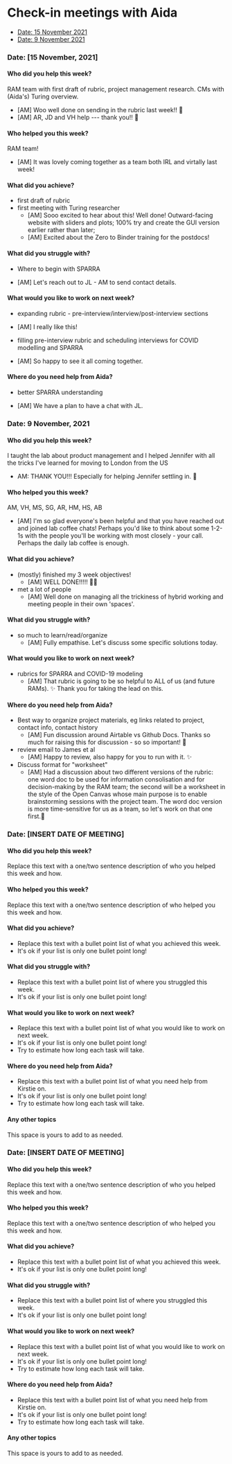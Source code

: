 # Check-in meetings with Aida

* [Date: 15 November 2021](#date-15-november-2021)
* [Date: 9 November 2021](#date-9-november-2021)


### Date: [15 November, 2021]

#### Who did you help this week?

RAM team with first draft of rubric, project management research. CMs with (Aida's) Turing overview.
- [AM] Woo well done on sending in the rubric last week!! 🎉
- [AM] AR, JD and VH help --- thank you!! 🥇

#### Who helped you this week?

RAM team!
- [AM] It was lovely coming together as a team both IRL and virtally last week! 

#### What did you achieve?

* first draft of rubric
* first meeting with Turing researcher
  - [AM] Sooo excited to hear about this! Well done! Outward-facing website with sliders and plots; 100% try and create the GUI version earlier rather than later;
  - [AM] Excited about the Zero to Binder training for the postdocs!    

#### What did you struggle with?

* Where to begin with SPARRA
- [AM] Let's reach out to JL - AM to send contact details.  

#### What would you like to work on next week?

* expanding rubric - pre-interview/interview/post-interview sections
- [AM] I really like this!  
* filling pre-interview rubric and scheduling interviews for COVID modelling and SPARRA
- [AM] So happy to see it all coming together. 

#### Where do you need help from Aida?

* better SPARRA understanding
- [AM] We have a plan to have a chat with JL. 


### Date: 9 November, 2021

#### Who did you help this week?

I taught the lab about product management and I helped Jennifer with all the tricks I've learned for moving to London from the US
  - AM: THANK YOU!!! Especially for helping Jennifer settling in. 🙏

#### Who helped you this week?

AM, VH, MS, SG, AR, HM, HS, AB
  - [AM] I'm so glad everyone's been helpful and that you have reached out and joined lab coffee chats! Perhaps you'd like to think about some 1-2-1s with the people you'll be working with most closely - your call. Perhaps the daily lab coffee is enough.  

#### What did you achieve?

* (mostly) finished my 3 week objectives! 
  - [AM] WELL DONE!!!!! 🎉🎉   
* met a lot of people
  - [AM] Well done on managing all the trickiness of hybrid working and meeting people in their own 'spaces'.    

#### What did you struggle with?

* so much to learn/read/organize
  - [AM] Fully empathise. Let's discuss some specific solutions today.   

#### What would you like to work on next week?

* rubrics for SPARRA and COVID-19 modeling
  - [AM] That rubric is going to be so helpful to ALL of us (and future RAMs). ✨ Thank you for taking the lead on this.   

#### Where do you need help from Aida?

* Best way to organize project materials, eg links related to project, contact info, contact history
  - [AM] Fun discussion around Airtable vs Github Docs. Thanks so much for raising this for discussion - so so important! 🙏
* review email to James et al
  - [AM] Happy to review, also happy for you to run with it. ✨
* Discuss format for "worksheet"
  - [AM] Had a discussion about two different versions of the rubric: one word doc to be used for information consolisation and for decision-making by the RAM team; the second will be a worksheet in the style of the Open Canvas whose main purpose is to enable brainstorming sessions with the project team. The word doc version is more time-sensitive for us as a team, so let's work on that one first.📄







### Date: [INSERT DATE OF MEETING]

#### Who did you help this week?

Replace this text with a one/two sentence description of who you helped this week and how.


#### Who helped you this week?

Replace this text with a one/two sentence description of who helped you this week and how.

#### What did you achieve?

* Replace this text with a bullet point list of what you achieved this week.
* It's ok if your list is only one bullet point long!

#### What did you struggle with?

* Replace this text with a bullet point list of where you struggled this week.
* It's ok if your list is only one bullet point long!

#### What would you like to work on next week?

* Replace this text with a bullet point list of what you would like to work on next week.
* It's ok if your list is only one bullet point long!
* Try to estimate how long each task will take.

#### Where do you need help from Aida?

* Replace this text with a bullet point list of what you need help from Kirstie on.
* It's ok if your list is only one bullet point long!
* Try to estimate how long each task will take.

#### Any other topics

This space is yours to add to as needed.

### Date: [INSERT DATE OF MEETING]

#### Who did you help this week?

Replace this text with a one/two sentence description of who you helped this week and how.


#### Who helped you this week?

Replace this text with a one/two sentence description of who helped you this week and how.

#### What did you achieve?

* Replace this text with a bullet point list of what you achieved this week.
* It's ok if your list is only one bullet point long!

#### What did you struggle with?

* Replace this text with a bullet point list of where you struggled this week.
* It's ok if your list is only one bullet point long!

#### What would you like to work on next week?

* Replace this text with a bullet point list of what you would like to work on next week.
* It's ok if your list is only one bullet point long!
* Try to estimate how long each task will take.

#### Where do you need help from Aida?

* Replace this text with a bullet point list of what you need help from Kirstie on.
* It's ok if your list is only one bullet point long!
* Try to estimate how long each task will take.

#### Any other topics

This space is yours to add to as needed.
